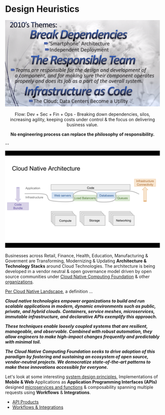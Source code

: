 # Design Heuristics

![](../images/Six%20Decades%20of%20SoftwareEngineering.png)

<p align="center"> Flow: Dev + Sec + Fin + Ops - Breaking down dependencies, silos, increasing agility, keeping costs under control & the focus on delivering business value. </p>

<p align="center"> <b> No engineering process can replace the philosophy of responsibility. </b> </p> 

--

![](../images/Cloud%20Native%20Architecture.png)

Businesses across Retail, Finance, Health, Education, Manufacturing & Goverment are Transforming, Modernizing & Updating **Architecture & Technology Stacks** around Cloud Technologies. The architecture is being developed in a vendor neutral & open governance model driven by open source communities under [Cloud Native Computing Foundation](https://www.cncf.io/) & other [organizations](https://opensource.com/resources/organizations).

[Per Cloud Native Landscape](https://github.com/cncf/landscape), a definition ...

***Cloud native technologies empower organizations to build and run scalable applications in modern, dynamic environments such as public, private, and hybrid clouds. Containers, service meshes, microservices, immutable infrastructure, and declarative APIs exemplify this approach.***

***These techniques enable loosely coupled systems that are resilient, manageable, and observable. Combined with robust automation, they allow engineers to make high-impact changes frequently and predictably with minimal toil.***

***The Cloud Native Computing Foundation seeks to drive adoption of this paradigm by fostering and sustaining an ecosystem of open source, vendor-neutral projects. We democratize state-of-the-art patterns to make these innovations accessible for everyone.***

Let's look at some interesting [system design principles](Design%20Patterns.md), Implementations of **Mobile & Web** Applications as **Application Programming Interfaces (APIs)** designed [microservices and functions](http://bit.ly/9stepsawesome) & composability spanning multiple requests using **Workflows** & **Integrations**.

* [API Products](../System/API.md)  
* [Workflows & Integrations](Workflows.md)




